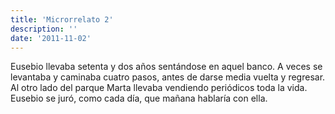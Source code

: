 ```yaml
---
title: 'Microrrelato 2'
description: ''
date: '2011-11-02'
---
```


Eusebio llevaba setenta y dos años sentándose en aquel banco. A veces se levantaba y caminaba cuatro pasos, antes de darse media vuelta y regresar. Al otro lado del parque Marta llevaba vendiendo periódicos toda la vida. Eusebio se juró, como cada día, que mañana hablaría con ella.